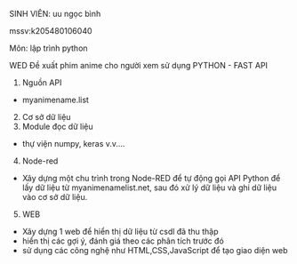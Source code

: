 SINH VIÊN: uu ngọc bình

mssv:k205480106040

Môn: lập trình python

WED Đề xuất phim anime cho người xem sử dụng PYTHON - FAST API

1. Nguồn API

- myanimename.list
2. Cơ sở dữ liệu
3. Module đọc dữ liệu

- thự viện numpy, keras v.v.... 
4. Node-red

- Xây dựng một chu trình trong Node-RED để tự động gọi API Python để lấy dữ liệu từ myanimenamelist.net, sau đó xử lý dữ liệu và ghi dữ liệu vào cơ sở dữ liệu.
5. WEB 

- Xây dựng 1 web để hiển thị dữ liệu từ csdl đã thu thập
- hiển thị các gợi ý, đánh giá theo các phân tích trước đó 
- sử dụng các công nghệ như HTML,CSS,JavaScript để tạo giao diện web 